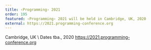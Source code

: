 ```yaml
---
title: ‹Programming› 2021
order: 195
featured: ‹Programming› 2021 will be held in Cambridge, UK, 2020
external: https://2021.programming-conference.org
---
```


Cambridge, UK \\
Dates tba., 2020
<https://2021.programming-conference.org>
